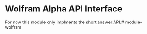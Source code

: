 # Wolfram Alpha API Interface
For now this module only implments the [short answer API](http://products.wolframalpha.com/short-answers-api/documentation/).# module-wolfram
